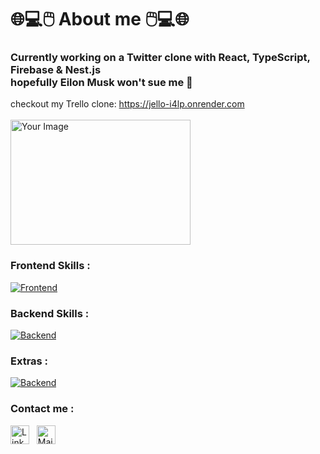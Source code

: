 # 🌐💻🖱️ About me 🖱️💻🌐
### Currently working on a Twitter clone with React, TypeScript, Firebase & Nest.js <br> hopefully Eilon Musk won't sue me 🤞
checkout my Trello clone: <a style="fontSize:50px;">[https://jello-i4lp.onrender.com ](https://jello-i4lp.onrender.com/#/board/642bfd4ba630b6e9a10f9085)</a>
<br><br>
<img src="https://github.com/OriTeicher/OriTeicher/assets/101281765/c2265b9d-4200-4574-b109-3a7d69c594d1" alt="Your Image" style="width:30vw; height:200px;">

### Frontend Skills :
[![Frontend](https://skillicons.dev/icons?i=react,vue,ts,js,html,css,sass,bootstrap)](https://skillicons.dev)

### Backend Skills : 
[![Backend](https://skillicons.dev/icons?i=nodejs,express,nest,mongodb,firebase)](https://skillicons.dev)

### Extras : 
[![Backend](https://skillicons.dev/icons?i=c,redux,postman)](https://skillicons.dev)

### Contact me : 
[<img alt="LinkedIn Link" width="30px" src="https://user-images.githubusercontent.com/104992892/223940207-75cc968e-3f13-4828-b371-896c848bd6d4.png" />](your-link)
&nbsp;
[<img alt="Mail Link" width="30px" src="https://user-images.githubusercontent.com/104992892/223945350-dea569fa-1854-4801-b741-b6ee5223bcab.png" />](mailto:your-mail)
